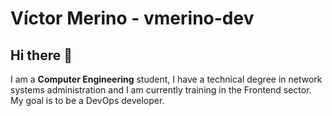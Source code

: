 # Víctor Merino - vmerino-dev
## Hi there 👋
I am a **Computer Engineering** student, I have a technical degree in network systems administration and I am currently training in the Frontend sector.
My goal is to be a DevOps developer.
<!--
**vmerino-dev/vmerino-dev** is a ✨ _special_ ✨ repository because its `README.md` (this file) appears on your GitHub profile.

Here are some ideas to get you started:

- 🔭 I’m currently working on ...
- 🌱 I’m currently learning ...
- 👯 I’m looking to collaborate on ...
- 🤔 I’m looking for help with ...
- 💬 Ask me about ...
- 📫 How to reach me: ...
- 😄 Pronouns: ...
- ⚡ Fun fact: ...
-->
